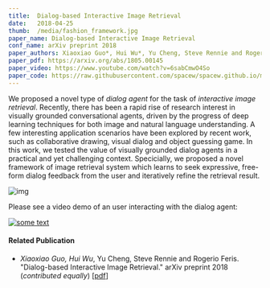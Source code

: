```yaml
---
title:  Dialog-based Interactive Image Retrieval
date:   2018-04-25
thumb:  /media/fashion_framework.jpg
paper_name: Dialog-based Interactive Image Retrieval
conf_name: arXiv preprint 2018
paper_authors: Xiaoxiao Guo*, Hui Wu*, Yu Cheng, Steve Rennie and Rogerio Feris (* equal contribution)
paper_pdf: https://arxiv.org/abs/1805.00145
paper_video: https://www.youtube.com/watch?v=6sabCmwO4So
paper_code: https://raw.githubusercontent.com/spacew/spacew.github.io/master/media/message.txt
---
```


We proposed a novel type of _dialog agent_ for the task of _interactive image retrieval_. 
Recently, there has been a rapid rise of research interest in visually grounded conversational 
agents, driven by the progress of deep learning techniques for both image and natural 
language understanding. A few interesting application scenarios have been explored by 
recent work, such as collaborative drawing, visual dialog and object guessing game. 
In this work, we tested the value of visually grounded dialog agents in a practical and yet
challenging context. Specicially, we proposed a novel framework of image retrieval system which learns to seek 
expressive, free-form dialog feedback from the user and iteratively refine the retrieval result. 
 
<!--more-->

<img alt="img" src="{{site.baseurl}}/media/feedback.jpg">

Please see a video demo of an user interacting with the dialog agent: 

[![some text](http://img.youtube.com/vi/6sabCmwO4So/0.jpg)](http://www.youtube.com/watch?v=6sabCmwO4So "Fashion Dialogs")


#### Related Publication

* <i>Xiaoxiao Guo, Hui Wu</i>, Yu Cheng, Steve Rennie and Rogerio Feris. "Dialog-based Interactive Image Retrieval." arXiv preprint 2018 (<i>contributed equally</i>) [[pdf](https://arxiv.org/abs/1805.00145)]

